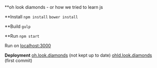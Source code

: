 **oh look diamonds - or how we tried to learn js

**Install
`npm install`
`bower install`

**Build
`gulp`

**Run
`npm start`

Run on [localhost:3000](http://localhost:3000)

**Deployment**
[oh.look.diamonds](http://oh.look.diamonds) (not kept up to date)
[ohld.look.diamonds](http://oldohld.herokuapp.com/oh/) (first commit)
